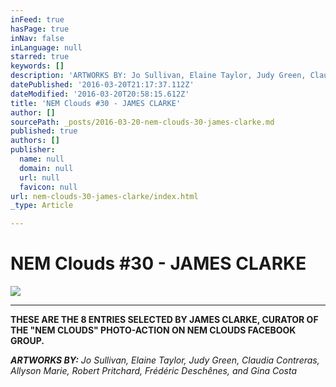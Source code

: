 ```yaml
---
inFeed: true
hasPage: true
inNav: false
inLanguage: null
starred: true
keywords: []
description: 'ARTWORKS BY: Jo Sullivan, Elaine Taylor, Judy Green, Claudia Contreras, Allyson Marie, Robert Pritchard, Frédéric Deschênes, and Gina Costa'
datePublished: '2016-03-20T21:17:37.112Z'
dateModified: '2016-03-20T20:58:15.612Z'
title: 'NEM Clouds #30 - JAMES CLARKE'
author: []
sourcePath: _posts/2016-03-20-nem-clouds-30-james-clarke.md
published: true
authors: []
publisher:
  name: null
  domain: null
  url: null
  favicon: null
url: nem-clouds-30-james-clarke/index.html
_type: Article

---
```

# NEM Clouds \#30 - JAMES CLARKE
![](https://the-grid-user-content.s3-us-west-2.amazonaws.com/e8d8a121-5e0b-4325-af93-57ee84d7be8a.jpg)

****

**THESE ARE THE 8 ENTRIES SELECTED BY JAMES CLARKE, CURATOR OF THE "NEM CLOUDS" PHOTO-ACTION ON NEM CLOUDS FACEBOOK GROUP.**

_**ARTWORKS BY:** Jo Sullivan, Elaine Taylor, Judy Green, Claudia Contreras, Allyson Marie, Robert Pritchard, Frédéric Deschênes, and Gina Costa_